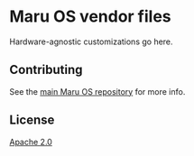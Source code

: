 # Maru OS vendor files

Hardware-agnostic customizations go here.

## Contributing

See the [main Maru OS repository](https://github.com/maruos/maruos) for more
info.

## License

[Apache 2.0](LICENSE)
